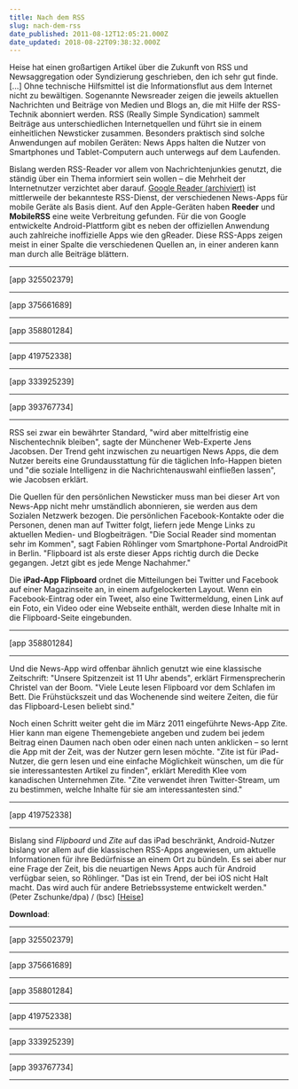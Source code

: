 ```yaml
---
title: Nach dem RSS
slug: nach-dem-rss
date_published: 2011-08-12T12:05:21.000Z
date_updated: 2018-08-22T09:38:32.000Z
---
```


Heise hat einen großartigen Artikel über die Zukunft von RSS und Newsaggregation oder Syndizierung geschrieben, den ich sehr gut finde. [...] Ohne technische Hilfsmittel ist die Informationsflut aus dem Internet nicht zu bewältigen. Sogenannte Newsreader zeigen die jeweils aktuellen Nachrichten und Beiträge von Medien und Blogs an, die mit Hilfe der RSS-Technik abonniert werden. RSS (Really Simple Syndication) sammelt Beiträge aus unterschiedlichen Internetquellen und führt sie in einem einheitlichen Newsticker zusammen. Besonders praktisch sind solche Anwendungen auf mobilen Geräten: News Apps halten die Nutzer von Smartphones und Tablet-Computern auch unterwegs auf dem Laufenden.

Bislang werden RSS-Reader vor allem von Nachrichtenjunkies genutzt, die ständig über ein Thema informiert sein wollen – die Mehrheit der Internetnutzer verzichtet aber darauf. [Google Reader (archiviert)](http://web.archive.org/web/20081118212224/http://.reader.google.com/) ist mittlerweile der bekannteste RSS-Dienst, der verschiedenen News-Apps für mobile Geräte als Basis dient. Auf den Apple-Geräten haben **Reeder** und **MobileRSS** eine weite Verbreitung gefunden. Für die von Google entwickelte Android-Plattform gibt es neben der offiziellen Anwendung auch zahlreiche inoffizielle Apps wie den gReader. Diese RSS-Apps zeigen meist in einer Spalte die verschiedenen Quellen an, in einer anderen kann man durch alle Beiträge blättern.

---

[app 325502379]

---

[app 375661689]

---

[app 358801284]

---

[app 419752338]

---

[app 333925239]

---

[app 393767734]

---

RSS sei zwar ein bewährter Standard, "wird aber mittelfristig eine Nischentechnik bleiben", sagte der Münchener Web-Experte Jens Jacobsen. Der Trend geht inzwischen zu neuartigen News Apps, die dem Nutzer bereits eine Grundausstattung für die täglichen Info-Happen bieten und "die soziale Intelligenz in die Nachrichtenauswahl einfließen lassen", wie Jacobsen erklärt.

Die Quellen für den persönlichen Newsticker muss man bei dieser Art von News-App nicht mehr umständlich abonnieren, sie werden aus dem Sozialen Netzwerk bezogen. Die persönlichen Facebook-Kontakte oder die Personen, denen man auf Twitter folgt, liefern jede Menge Links zu aktuellen Medien- und Blogbeiträgen. "Die Social Reader sind momentan sehr im Kommen", sagt Fabien Röhlinger vom Smartphone-Portal AndroidPit in Berlin. "Flipboard ist als erste dieser Apps richtig durch die Decke gegangen. Jetzt gibt es jede Menge Nachahmer."

Die **iPad-App Flipboard** ordnet die Mitteilungen bei Twitter und Facebook auf einer Magazinseite an, in einem aufgelockerten Layout. Wenn ein Facebook-Eintrag oder ein Tweet, also eine Twittermeldung, einen Link auf ein Foto, ein Video oder eine Webseite enthält, werden diese Inhalte mit in die Flipboard-Seite eingebunden.

---

[app 358801284]

---

Und die News-App wird offenbar ähnlich genutzt wie eine klassische Zeitschrift: "Unsere Spitzenzeit ist 11 Uhr abends", erklärt Firmensprecherin Christel van der Boom. "Viele Leute lesen Flipboard vor dem Schlafen im Bett. Die Frühstückszeit und das Wochenende sind weitere Zeiten, die für das Flipboard-Lesen beliebt sind."

Noch einen Schritt weiter geht die im März 2011 eingeführte News-App Zite. Hier kann man eigene Themengebiete angeben und zudem bei jedem Beitrag einen Daumen nach oben oder einen nach unten anklicken – so lernt die App mit der Zeit, was der Nutzer gern lesen möchte. "Zite ist für iPad-Nutzer, die gern lesen und eine einfache Möglichkeit wünschen, um die für sie interessantesten Artikel zu finden", erklärt Meredith Klee vom kanadischen Unternehmen Zite. "Zite verwendet ihren Twitter-Stream, um zu bestimmen, welche Inhalte für sie am interessantesten sind."

---

[app 419752338]

---

Bislang sind *Flipboard* und *Zite* auf das iPad beschränkt, Android-Nutzer bislang vor allem auf die klassischen RSS-Apps angewiesen, um aktuelle Informationen für ihre Bedürfnisse an einem Ort zu bündeln. Es sei aber nur eine Frage der Zeit, bis die neuartigen News Apps auch für Android verfügbar seien, so Röhlinger. "Das ist ein Trend, der bei iOS nicht Halt macht. Das wird auch für andere Betriebssysteme entwickelt werden." (Peter Zschunke/dpa) / (bsc) [[Heise](http://www.heise.de/mac-and-i/meldung/News-Apps-gegen-Infoflut-1322178.html)]

**Download**:

---

[app 325502379]

---

[app 375661689]

---

[app 358801284]

---

[app 419752338]

---

[app 333925239]

---

[app 393767734]

---
